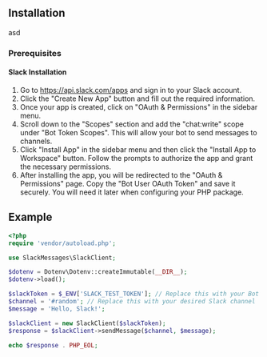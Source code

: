## Installation
asd

### Prerequisites
#### Slack Installation
1. Go to https://api.slack.com/apps and sign in to your Slack account.
2. Click the "Create New App" button and fill out the required information.
3. Once your app is created, click on "OAuth & Permissions" in the sidebar menu.
4. Scroll down to the "Scopes" section and add the "chat:write" scope under "Bot Token Scopes". This will allow your bot to send messages to channels.
5. Click "Install App" in the sidebar menu and then click the "Install App to Workspace" button. Follow the prompts to authorize the app and grant the necessary permissions.
6. After installing the app, you will be redirected to the "OAuth & Permissions" page. Copy the "Bot User OAuth Token" and save it securely. You will need it later when configuring your PHP package.

## Example

```php
<?php
require 'vendor/autoload.php';

use SlackMessages\SlackClient;

$dotenv = Dotenv\Dotenv::createImmutable(__DIR__);
$dotenv->load();

$slackToken = $_ENV['SLACK_TEST_TOKEN']; // Replace this with your Bot User OAuth Token
$channel = '#random'; // Replace this with your desired Slack channel
$message = 'Hello, Slack!';

$slackClient = new SlackClient($slackToken);
$response = $slackClient->sendMessage($channel, $message);

echo $response . PHP_EOL;
```
